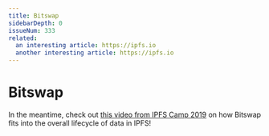 ```yaml
---
title: Bitswap
sidebarDepth: 0
issueNum: 333
related:
  an interesting article: https://ipfs.io
  another interesting article: https://ipfs.io
---
```


# Bitswap

<ContentStatus />

In the meantime, check out [this video from IPFS Camp 2019](https://www.youtube.com/watch?v=fLUq0RkiTBA) on how Bitswap fits into the overall lifecycle of data in IPFS!
